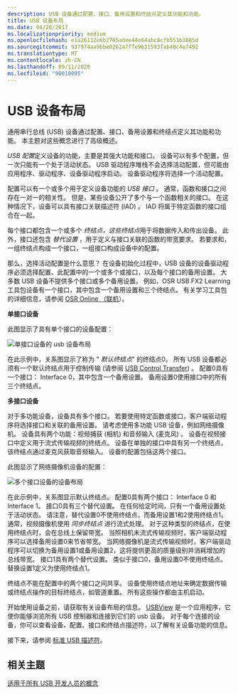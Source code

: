 ```yaml
---
description: USB 设备通过配置、接口、备用设置和终结点定义其功能和功能。
title: USB 设备布局
ms.date: 04/20/2017
ms.localizationpriority: medium
ms.openlocfilehash: e1a26112e6b2765adee44e64abc8cfb551b3085d
ms.sourcegitcommit: 937974aa9bbe0262a7ffe9631593fab48c4e7492
ms.translationtype: MT
ms.contentlocale: zh-CN
ms.lasthandoff: 09/11/2020
ms.locfileid: "90010095"
---
```

# <a name="usb-device-layout"></a>USB 设备布局


通用串行总线 (USB) 设备通过配置、接口、备用设置和终结点定义其功能和功能。 本主题对这些概念进行了高级概述。

*USB 配置*定义设备的功能，主要是其强大功能和接口。 设备可以有多个配置，但一次只能有一个处于活动状态。 USB 驱动程序堆栈不会选择活动配置，但可能由应用程序、驱动程序、设备驱动程序启动。 设备驱动程序将选择一个活动配置。

配置可以有一个或多个用于定义设备功能的 *USB 接口* 。 通常，函数和接口之间存在一对一的相关性。 但是，某些设备公开了多个与一个函数相关的接口。 在这种情况下，设备可以具有接口关联描述符 (IAD) 。 IAD 将属于特定函数的接口组合在一起。

每个接口都包含一个或多个 *终结点，这些终结点*用于将数据传入和传出设备。 此外，接口还包含 *替代设置* ，用于定义与接口关联的函数的带宽要求。 若要求和，一组终结点构成一个接口，一组接口构成设备中的配置。

那么，选择活动配置是什么意思？ 在设备初始化过程中，USB 设备的设备驱动程序必须选择配置、此配置中的一个或多个或接口，以及每个接口的备用设置。 大多数 USB 设备不提供多个接口或多个备用设置。 例如，OSR USB FX2 Learning 工具包设备有一个接口，其中包含一个备用设置和三个终结点。 有关学习工具包的详细信息，请参阅 [OSR Online （联机](https://www.osronline.com/)）。

**单接口设备**

此图显示了具有单个接口的设备配置：

![单接口设备的 usb 设备布局](images/device-layout-single.png)

在此示例中，关系图显示了称为 " *默认终结点*" 的终结点0。 所有 USB 设备都必须有一个默认终结点用于控制传输 (请参阅 [USB Control Transfer](usb-control-transfer.md)) 。 配置0具有一个接口： Interface 0，其中包含一个备用设置。 备用设置0使用接口中的所有三个终结点。

**多接口设备**

对于多功能设备，设备具有多个接口。 若要使用特定函数或接口，客户端驱动程序将选择接口和关联的备用设置。 请考虑使用多功能 USB 设备，例如网络摄像机。 设备具有两个功能：视频捕获 (相机) 和音频输入 (麦克风) 。 设备在视频接口中定义用于流式传输视频的终结点。 设备在单独的接口中具有另一个终结点，该终结点通过麦克风获取音频输入。 设备的配置包括这两个接口。

此图显示了网络摄像机设备的配置：

![多个接口设备的设备布局](images/device-descriptors-multi.png)

在此示例中，关系图显示默认终结点。 配置0具有两个接口： Interface 0 和 Interface 1。 接口0具有三个替代设置。 在任何给定时间，只有一个备用设置处于活动状态。 请注意，替代设置0不使用终结点，而备用设置1和2使用终结点1。 通常，视频摄像机使用 *同步终结点* 进行流式处理。 对于这种类型的终结点，在使用终结点时，会在总线上保留带宽。 当照相机未流式传输视频时，客户端驱动程序可以选择备用设置0来节省带宽。 当网络摄像机是流式传输视频时，客户端驱动程序可以切换为备用设置1或备用设置2，这将提供更高的质量级别并消耗增加的总线带宽。 接口1具有两个替代设置。 类似于接口0，备用设置0不使用终结点。 替换设置1定义为使用终结点1。

终结点不能在配置中的两个接口之间共享。 设备使用终结点地址来确定数据传输或终结点操作的目标终结点，如管道重置。 所有这些操作都由主机启动。

开始使用设备之前，请获取有关设备布局的信息。 [USBView](/windows-hardware/drivers/ddi/index) 是一个应用程序，它使你能够浏览所有 USB 控制器和连接到它们的 usb 设备。 对于每个连接的设备，你可以查看设备、配置、接口和终结点描述符，以了解有关设备功能的信息。

接下来，请参阅 [标准 USB 描述符](standard-usb-descriptors.md)。

## <a name="related-topics"></a>相关主题
[适用于所有 USB 开发人员的概念](usb-concepts-for-all-developers.md)
